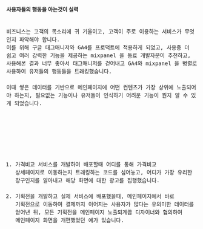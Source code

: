 #### 사용자들의 행동을 아는것이 실력

<code style='font-size: 100%; line-height: 1.5'>
비즈니스는 고객의 목소리에 귀 기울이고, 고객이 주로 이용하는 서비스가 무엇인지 파악해야 합니다.
이를 위해 구글 태그매니저와 GA4를 프로덕트에 적용하게 되었고, 사용중 더 쉽고 여러 강력한 기능을 제공하는 mixpanel 을 동료 개발자분이 추천하고, 사용해본 결과 너무 좋아서 태그매니저를 걷어내고 GA4와 mixpanel 을 병렬로 사용하여 유저들의 행동들을 트래킹했습니다. <br/>
이때 쌓은 데이터를 기반으로 메인페이지에 어떤 컨텐츠가 가장 상위에 노출되어야 하는지, 필요없는 기능이나 유저들이 인식하기 어려운 기능이 뭔지 알 수 있게 되었습니다.
<br />
<br />

1. 가격비교 서비스를 개발하여 배포할때 어디를 통해 가격비교 상세페이지로 이동하는지 트래킹하는 코드를 심어놓고, 어디가 가장 유리한 창구인지를 알아내고 해당 화면에 대한 광고를 집행했습니다.
2. 기획전을 개발하고 실제 서비스에 배포했을때, 메인페이지에서 바로 기획전으로 이동하여 결제까지 이어지는 사용자가 많다는 유의미한 데이터를 얻어낸 뒤, 모든 기획전을 메인페이지 노출되게끔 디자이너와 협의하여 메인페이지 화면을 개편했었던 예가 있습니다.

</code>
